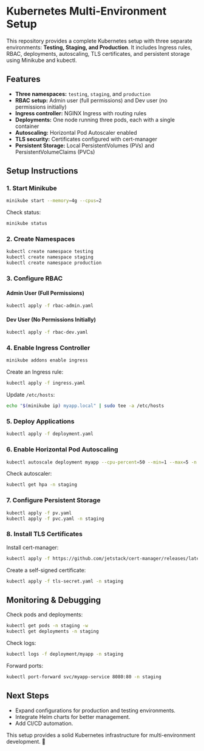 # Kubernetes Multi-Environment Setup

This repository provides a complete Kubernetes setup with three separate environments: **Testing, Staging, and Production**. It includes Ingress rules, RBAC, deployments, autoscaling, TLS certificates, and persistent storage using Minikube and kubectl.

## Features
- **Three namespaces:** `testing`, `staging`, and `production`
- **RBAC setup:** Admin user (full permissions) and Dev user (no permissions initially)
- **Ingress controller:** NGINX Ingress with routing rules
- **Deployments:** One node running three pods, each with a single container
- **Autoscaling:** Horizontal Pod Autoscaler enabled
- **TLS security:** Certificates configured with cert-manager
- **Persistent Storage:** Local PersistentVolumes (PVs) and PersistentVolumeClaims (PVCs)

## Setup Instructions

### 1. Start Minikube
```sh
minikube start --memory=4g --cpus=2
```
Check status:
```sh
minikube status
```

### 2. Create Namespaces
```sh
kubectl create namespace testing
kubectl create namespace staging
kubectl create namespace production
```

### 3. Configure RBAC
#### Admin User (Full Permissions)
```sh
kubectl apply -f rbac-admin.yaml
```
#### Dev User (No Permissions Initially)
```sh
kubectl apply -f rbac-dev.yaml
```

### 4. Enable Ingress Controller
```sh
minikube addons enable ingress
```

Create an Ingress rule:
```sh
kubectl apply -f ingress.yaml
```
Update `/etc/hosts`:
```sh
echo "$(minikube ip) myapp.local" | sudo tee -a /etc/hosts
```

### 5. Deploy Applications
```sh
kubectl apply -f deployment.yaml
```

### 6. Enable Horizontal Pod Autoscaling
```sh
kubectl autoscale deployment myapp --cpu-percent=50 --min=1 --max=5 -n staging
```
Check autoscaler:
```sh
kubectl get hpa -n staging
```

### 7. Configure Persistent Storage
```sh
kubectl apply -f pv.yaml
kubectl apply -f pvc.yaml -n staging
```

### 8. Install TLS Certificates
Install cert-manager:
```sh
kubectl apply -f https://github.com/jetstack/cert-manager/releases/latest/download/cert-manager.yaml
```
Create a self-signed certificate:
```sh
kubectl apply -f tls-secret.yaml -n staging
```

## Monitoring & Debugging
Check pods and deployments:
```sh
kubectl get pods -n staging -w
kubectl get deployments -n staging
```

Check logs:
```sh
kubectl logs -f deployment/myapp -n staging
```

Forward ports:
```sh
kubectl port-forward svc/myapp-service 8080:80 -n staging
```

## Next Steps
- Expand configurations for production and testing environments.
- Integrate Helm charts for better management.
- Add CI/CD automation.

This setup provides a solid Kubernetes infrastructure for multi-environment development. 🚀
